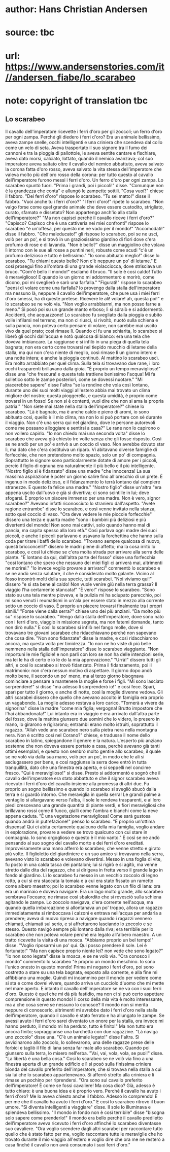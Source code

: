 # author: Hans Christian Andersen
# source: tbc
# url: https://www.andersenstories.com/it//andersen_fiabe/lo_scarabeo
# note: copyright of translation tbc

## Lo scarabeo 

Il cavallo dell'imperatore ricevette i ferri d'oro per gli zoccoli; un
ferro d'oro per ogni zampa.
Perché gli diedero i ferri d'oro?
Era un animale bellissimo, aveva zampe snelle, occhi intelligenti e una
criniera che scendeva dal collo come un velo di seta. Aveva trasportato
il suo signore tra il fumo dei cannoni e tra la pioggia di pallottole,
le aveva sentite cantare e fischiare, aveva dato morsi, calciato,
lottato, quando il nemico avanzava; col suo imperatore aveva saltato
oltre il cavallo del nemico abbattuto, aveva salvato la corona fatta
d'oro rosso, aveva salvato la vita stessa dell'imperatore che valeva
molto più dell'oro rosso della corona: per tutto questo al cavallo
dell'imperatore furono messi i ferri d'oro. Un ferro d'oro per ogni
zampa.
Lo scarabeo spuntò fuori.
"Prima i grandi, poi i piccoli!" disse. "Comunque non è la grandezza
che conta" e allungò le zampette sottili.
"Cosa vuoi?" chiese il fabbro.
"Dei ferri d'oro" rispose lo scarabeo.
"Tu sei matto!" disse il fabbro. "Vuoi anche tu i ferri d'oro?"
"I ferri d'oro!" ripetè lo scarabeo. "Non valgo forse come quel
grande animale che deve essere custodito, strigliato, curato, sfamato e
dissetato? Non appartengo anch'io alla stalla dell'imperatore?"
"Ma non capisci perché il cavallo riceve i ferri d'oro?"
"Capisco? Capisco che è una cattiveria nei miei confronti" rispose lo
scarabeo "è un'offesa, per questo me ne vado per il mondo!"
"Accomodati!" disse il fabbro.
"Che maleducato!" gli rispose lo scarabeo, poi se ne uscì, volò per un
po', e si trovò in un graziosissimo giardino di fiori dove c'era
profumo di rose e di lavanda.
"Non è bello?" disse un maggiolino che volava lì intorno con le sue
ali rosse a puntini neri, robuste come scudi "c'è un profumo delizioso
e tutto è bellissimo."
"Io sono abituato meglio!" disse lo scarabeo. "Tu chiami questo
bello? Non c'è neppure un po' di letame."
E così proseguì fino all'ombra di una grande violacciocca, dove
strisciava un bruco.
"Com'è bello il mondo!" esclamò il bruco. "Il sole è così caldo!
Tutto è meraviglioso! E quando io un giorno mi addormenterò e morirò,
come dicono, poi mi sveglierò e sarò una farfalla."
"Figurati!" rispose lo scarabeo "pensi di volare come una farfalla?
Io provengo dalla stalla dell'imperatore ma nessuno là, neppure il
cavallo dell'imperatore, che pure usa i miei ferri d'oro smessi, ha di
queste pretese. Ricevere le ali! volare! ah, questa poi!" e lo scarabeo
se ne volò via. "Non voglio arrabbiarmi, ma non posso farne a meno."
Si posò poi su un grande manto erboso; lì si sdraiò e si addormentò.
Accidenti, che acquazzone! Lo scarabeo fu svegliato dalla pioggia e
subito volle infilarsi nel terreno, ma non ci riuscì, si rivoltò, nuotò
sulla schiena e sulla pancia, non poteva certo pensare di volare, non
sarebbe mai uscito vivo da quel prato; così rimase lì.
Quando ci fu una schiarita, lo scarabeo si liberò gli occhi dall'acqua
e notò qualcosa di bianco: era una tela che doveva imbiancare. La
raggiunse e si infilò in una piega di quella tela bagnata; non era certo
come trovarsi nel tiepido mucchio di letame della stalla, ma qui non
c'era niente di meglio, così rimase lì un giorno intero e una notte
intera; e anche la pioggia continuò.
Al mattino lo scarabeo uscì. Era molto arrabbiato per quel clima.
Sulla tela si trovavano due rane, i loro occhi trasparenti brillavano
dalla gioia. "È proprio un tempo meraviglioso!" disse una "che
frescura! e questa tela trattiene benissimo l'acqua! Mi fa solletico
sotto le zampe posteriori, come se dovessi nuotare."
"Mi piacerebbe sapere" disse l'altra "se la rondine che vola così
lontano, durante uno dei suoi molti viaggi all'estero abbia mai trovato
un clima migliore del nostro; questa pioggerella, e questa umidità, è
proprio come trovarsi in un fosso! Se non si è contenti, vuol dire che
non si ama la propria patria."
"Non siete mai state nella stalla dell'imperatore?" chiese lo
scarabeo. "Là è bagnato, ma è anche caldo e pieno di aromi, io sono
abituato così, quello è il mio clima, ma non lo si può portare con sé
durante il viaggio. Non c'è una serra qui nel giardino, dove le persone
autorevoli come me possano alloggiare e sentirsi a casa?"
Le rane non lo capirono o non vollero capirlo.
"Io non chiedo mai una seconda volta" disse lo scarabeo che aveva già
chiesto tre volte senza che gli fosse risposto.
Così se ne andò per un po' e arrivò a un coccio di vaso. Non avrebbe
dovuto star lì, ma dato che c'era costituiva un riparo. Vi abitavano
diverse famiglie di forfecchie, che non pretendono molto spazio, solo un
po' di compagnia. Soprattutto le signore sono particolarmente dotate di
amore per i piccoli, perciò il figlio di ognuna era naturalmente il più
bello e il più intelligente.
"Nostro figlio si è fidanzato" disse una madre "che innocenza! La sua
massima aspirazione è poter un giorno salire fino all'orecchio di un
prete. È ingenuo in modo delizioso, e il fidanzamento lo terrà lontano
dal compiere stranezze. E questo fa felice una madre."
"Nostro figlio" disse un'altra "era appena uscito dall'uovo e già
si divertiva; ci sono scintille in lui; deve sfogarsi. È proprio un
piacere immenso per una madre. Non è vero, signor scarabeo?"
Avevano infatti riconosciuto lo straniero dall'aspetto.
"Avete ragione entrambe" disse lo scarabeo, e così venne invitato
nella stanza, sotto quel coccio di vaso.
"Ora deve vedere le mie piccole forfecchie" dissero una terza e quarta
madre "sono i bambini più deliziosi e più divertenti del mondo! Non
sono mai cattivi, solo quando hanno mal di pancia, ma capita spesso alla
loro età."
Così parlava ogni madre dei suoi piccoli, e anche i piccoli parlavano e
usavano la forchettina che hanno sulla coda per tirare i baffi dello
scarabeo.
"Trovano sempre qualcosa di nuovo, questi bricconcelli!" dissero le
madri piene di affetto; ma la cosa irritò lo scarabeo, e così lui chiese
se c'era molta strada per arrivare alla serra delle piante.
"È lontano da qui, dall'altra parte del fosso" disse una forfecchia
"così lontano che spero che nessuno dei miei figli ci arriverà mai,
altrimenti ne morirei."
"Io invece voglio provare a arrivarci" commentò lo scarabeo e se ne
andò senza salutare, il che è considerato molto galante.
Vicino al fosso incontrò molti della sua specie, tutti scarabei.
"Noi viviamo qui!" dissero "e si sta bene al caldo! Non vuole venire
giù nella terra grassa? Il viaggio l'ha certamente stancata!"
"È vero!" rispose lo scarabeo. "Sono stato su una tela mentre
pioveva, e la pulizia mi ha sciupato parecchio, poi mi sono venuti i
reumatismi in un'ala per essere stato in mezzo alla corrente sotto un
coccio di vaso. È proprio un piacere trovarsi finalmente tra i propri
simili."
"Forse viene dalla serra?" chiese uno dei più anziani.
"Da molto più su" rispose lo scarabeo. "Vengo dalla stalla
dell'imperatore, dove sono nato con i ferri d'oro, viaggio in missione
segreta, ma non fatemi domande, tanto non dirò nulla."
E così lo scarabeo si infilò nel fango molle, dove si trovavano tre
giovani scarabee che ridacchiavano perché non sapevano che cosa dire.
"Non sono fidanzate" disse la madre, e così ridacchiarono ancora, ma
questa volta per timidezza.
"Io non ne ho viste di più belle nemmeno nella stalla
dell'imperatore" disse lo scarabeo viaggiante.
"Non importuni le mie figliole! e non parli con loro se non ha delle
intenzioni serie, ma lei le ha di certo e io le do la mia
approvazione."
"Urrà!" dissero tutti gli altri, e così lo scarabeo si trovò
fidanzato. Prima il fidanzamento, poi il matrimonio: non c'era nessun
motivo di aspettare.
Il giorno dopo andò molto bene, il secondo un po' meno, ma al terzo
giorno bisognava cominciare a pensare a mantenere la moglie e forse i
figli.
"Mi sono lasciato sorprendere!" si disse "ma adesso li sorprenderò
io!" e così fece. Sparì, sparì per tutto il giorno, e anche di notte,
così la moglie divenne vedova. Gli altri scarabei dissero che quello che
avevano accolto in famiglia era proprio un vagabondo. La moglie adesso
restava a loro carico.
"Tornerà a vivere da signorina" disse la madre "come mia figlia;
vergogna! Brutto impostore che l'hai abbandonata!"
Lui intanto era in viaggio e era arrivato dall'altra parte del fosso,
dove la mattina giunsero due uomini che lo videro, lo presero in mano,
lo girarono e rigirarono; entrambi erano molto istruiti, soprattutto il
ragazzo. "Allah vede uno scarabeo nero sulla pietra nera nella montagna
nera. Non è scritto così nel Corano?" chiese, e tradusse il nome dello
scarabeo in latino, spiegandone il genere e la natura. L'esperto più
anziano sostenne che non doveva essere portato a casa, perché avevano
già tanti ottimi esemplari, e questo non sembrò molto gentile allo
scarabeo, il quale se ne volò via dalla sua mano, volò per un po', in
modo che le ali si asciugassero per bene, e così raggiunse la serra dove
entrò in tutta tranquillità, dato che una finestra era aperta, e si
seppellì nel concime fresco.
"Qui è meraviglioso!" si disse.
Presto si addormentò e sognò che il cavallo dell'imperatore era stato
abbattuto e che il signor scarabeo aveva ricevuto i ferri d'oro del
cavallo insieme alla promessa di altri due. Fu proprio un sogno
bellissimo e quando lo scarabeo si svegliò sbucò dalla terra e si guardò
intorno. Che meraviglia in quella serra! Le grandi palme a ventaglio si
allargavano verso l'alba, il sole le rendeva trasparenti, e ai loro
piedi crescevano una grande quantità di piante verdi, e fiori
meravigliosi che brillavano rossi come il fuoco, gialli come l'ambra e
bianchi come la neve appena caduta.
"È una vegetazione meravigliosa! Come sarà gustosa quando andrà in
putrefazione!" pensò lo scarabeo. "È proprio un'ottima dispensa! Qui
ci abita certamente qualcuno della mia famiglia, voglio andare in
esplorazione, provare a vedere se trovo qualcuno con cui stare in
compagnia. Io sono orgoglioso e questo è il mio vanto." E così se ne
andò pensando al suo sogno del cavallo morto e dei ferri d'oro
ereditati.
Improvvisamente una mano afferrò lo scarabeo, che venne stretto e girato
più volte.
Il figlioletto del giardiniere e un suo amico si trovavano nella serra,
avevano visto lo scarabeo e volevano divertirsi. Messo in una foglia di
vite, fu posto in una calda tasca dei pantaloni; lui si rigirò e si
agitò, ma venne stretto dalle dita del ragazzo, che si dirigeva in
fretta verso il grande lago in fondo al giardino. Lì lo scarabeo fu
messo in un vecchio zoccolo di legno rotto, a cui si era staccata la
tomaia e a cui era stato fissato un rametto come albero maestro; poi lo
scarabeo venne legato con un filo di lana: ora era un marinaio e doveva
navigare.
Era un lago molto grande, allo scarabeo sembrava l'oceano; ne rimase
così sbalordito che si rovesciò sulla schiena agitando le zampe.
Lo zoccolo navigava, c'era corrente nell'acqua, ma quando quella
imbarcazione si allontanava un po' troppo, allora un ragazzo
immediatamente si rimboccava i calzoni e entrava nell'acqua per andarla
a prendere; aveva di nuovo ripreso a navigare quando i ragazzi vennero
chiamati, chiamati sul serio, e si affrettarono lasciando lo zoccolo e
se stesso. Questo navigò sempre più lontano dalla riva; era terribile
per lo scarabeo che non poteva volare perché era legato all'albero
maestro.
A un tratto ricevette la visita di una mosca.
"Abbiamo proprio un bel tempo!" disse. "Voglio riposarmi un po' qui.
Qui posso prendere il sole. Lei è fortunato!"
"Ma non capisce proprio niente lei? non vede che sono legato?"
"Io non sono legata" disse la mosca, e se ne volò via.
"Ora conosco il mondo" commentò lo scarabeo "è proprio un mondo
meschino. Io sono l'unico onesto in questo mondo! Prima mi negano i
ferri d'oro, poi sono costretto a stare su una tela bagnata, esposto
alla corrente, e alla fine mi affibbiano una moglie. Quindi mi incammino
per il mondo per vedere come si sta e come dovrei vivere, quando arriva
un cucciolo d'uomo che mi mette nel mare aperto. E intanto il cavallo
dell'imperatore se ne va con i suoi ferri d'oro. Questo è quel che mi
dà più fastidio, ma non ci si può certo aspettare comprensione in questo
mondo! Il corso della mia vita è molto interessante, ma a che cosa serve
se nessuno lo conosce? Il mondo non si merita neppure di conoscerlo,
altrimenti mi avrebbe dato i ferri d'oro nella stalla dell'imperatore,
quando il cavallo è stato ferrato e ha allungato le zampe. Se avessi
avuto i ferri d'oro sarei diventato un onore per la stalla, ora invece
mi hanno perduto, il mondo mi ha perduto, tutto è finito!"
Ma non tutto era ancora finito; sopraggiunse una barchetta con due
ragazzine.
"Là naviga uno zoccolo" disse una.
"C'è un animale legato!" disse l'altra.
Si avvicinarono allo zoccolo, lo sollevarono, una delle ragazze prese
delle forbici e tagliò il filo di lana senza far male allo scarabeo.
Quando poi giunsero sulla terra, lo misero nell'erba.
"Vai, vai, vola, vola, se puoi!" disse. "La libertà è una bella
cosa."
Così lo scarabeo se ne volò via fino a una finestra aperta di un grande
edifìcio e lì si posò sulla finissima criniera bionda del cavallo
preferito dell'imperatore, che si trovava nella stalla a cui sia lui
che lo scarabeo appartenevano. Si afferrò stretto alla criniera e lì
rimase un pochino per riprendersi. "Ora sono sul cavallo preferito
dell'imperatore! È come se fossi cavaliere! Ma cosa dico? Già, adesso è
tutto chiaro: è una buona idea e è proprio vero. Perché il cavallo ha
avuto i ferri d'oro? Me lo aveva chiesto anche il fabbro. Adesso lo
comprendo! È per me che il cavallo ha avuto i ferri d'oro." E così lo
scarabeo ritrovò il buon umore.
"Si diventa intelligenti a viaggiare" disse.
Il sole lo illuminava e splendeva bellissimo. "Il mondo in fondo non è
così terribile" disse "bisogna solo sapere come prenderlo!" Il mondo
era bello perché il cavallo prediletto dell'imperatore aveva ricevuto i
ferri d'oro affinché lo scarabeo diventasse suo cavaliere. "Ora voglio
scendere dagli altri scarabei per raccontare tutto quello che è stato
fatto per me, voglio raccontare tutte le meraviglie che ho trovato
durante il mio viaggio all'estero e voglio dire che ora me ne resterò a
casa finché il cavallo non avrà consumato i suoi ferri d'oro."
